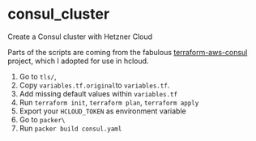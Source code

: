# consul_cluster

Create a Consul cluster with Hetzner Cloud

Parts of the scripts are coming from the fabulous [terraform-aws-consul](https://github.com/hashicorp/terraform-aws-consul) project, which I adopted for use in hcloud.

1. Go to `tls/`,
2. Copy `variables.tf.original`to `variables.tf`. 
3. Add missing default values within `variables.tf` 
4. Run `terraform init`, `terraform plan`, `terraform apply`
5. Export your `HCLOUD_TOKEN` as environment variable
6. Go to `packer\`
6. Run `packer build consul.yaml`